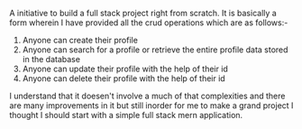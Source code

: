 A initiative to build a full stack project right from scratch. 
It is basically a form wherein I have provided all the crud operations which are as follows:-
1. Anyone can create their profile
2. Anyone can search for a profile or retrieve the entire profile data stored in the database
3. Anyone can update their profile with the help of their id
4. Anyone can delete their profile with the help of their id

I understand that it doesen't involve a much of that complexities and there are many improvements in it
but still inorder for me to make a grand project I thought I should start with a simple full stack mern application.
